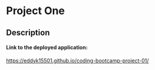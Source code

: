 # Project One

## Description

#### Link to the deployed application:
https://eddyk15501.github.io/coding-bootcamp-project-01/
